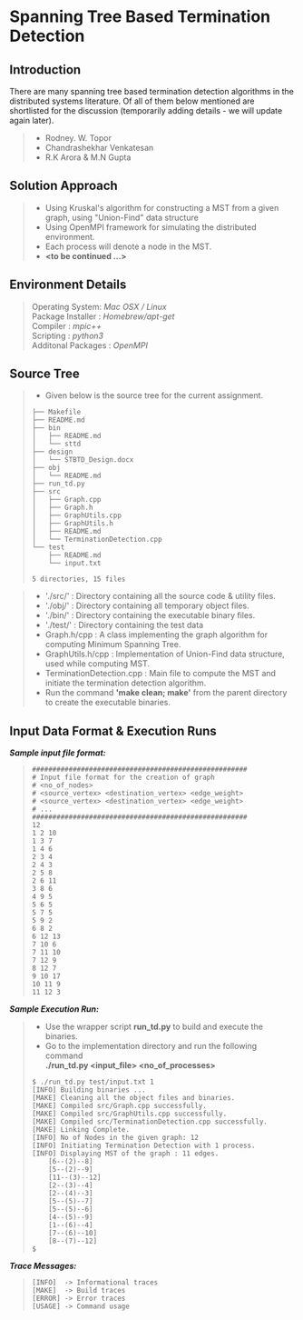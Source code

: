 
# Spanning Tree Based Termination Detection

## Introduction
There are many spanning tree based termination detection algorithms in the distributed systems literature. Of all of them below mentioned are shortlisted for the discussion (temporarily adding details - we will update again later).
>- Rodney. W. Topor
>- Chandrashekhar Venkatesan
>- R.K Arora & M.N Gupta

## Solution Approach
>- Using Kruskal's algorithm for constructing a MST from a given graph, using "Union-Find" data structure
>- Using OpenMPI framework for simulating the distributed environment.
>- Each process will denote a node in the MST.
>- **<to be continued ...>**

## Environment Details
> Operating System:  _Mac OSX / Linux_  
> Package Installer : _Homebrew/apt-get_  
> Compiler : _mpic++_  
> Scripting : _python3_  
> Additonal Packages : _OpenMPI_  

## Source Tree
>- Given below is the source tree for the current assignment.
>```
> ├── Makefile
> ├── README.md
> ├── bin
> │   ├── README.md
> │   └── sttd
> ├── design
> │   └── STBTD_Design.docx
> ├── obj
> │   └── README.md
> ├── run_td.py
> ├── src
> │   ├── Graph.cpp
> │   ├── Graph.h
> │   ├── GraphUtils.cpp
> │   ├── GraphUtils.h
> │   ├── README.md
> │   └── TerminationDetection.cpp
> └── test
>     ├── README.md
>     └── input.txt
>
> 5 directories, 15 files
>```

>- './src/' : Directory containing all the source code & utility files.
>- './obj/' : Directory containing all temporary object files.
>- './bin/' : Directory containing the executable binary files.
>- './test/' : Directory containing the test data
>- Graph.h/cpp : A class implementing the graph algorithm for computing Minimum Spanning Tree.
>- GraphUtils.h/cpp : Implementation of Union-Find data structure, used while computing MST.
>- TerminationDetection.cpp : Main file to compute the MST and initiate the termination detection algorithm.
>- Run the command **'make clean; make'** from the parent directory to create the executable binaries.

## Input Data Format & Execution Runs

**_Sample input file format:_**
>```
> #####################################################
> # Input file format for the creation of graph
> # <no_of_nodes>
> # <source_vertex> <destination_vertex> <edge_weight>
> # <source_vertex> <destination_vertex> <edge_weight>
> # ...
> #####################################################
> 12
> 1 2 10
> 1 3 7
> 1 4 6
> 2 3 4
> 2 4 3
> 2 5 8
> 2 6 11
> 3 8 6
> 4 9 5
> 5 6 5
> 5 7 5
> 5 9 2
> 6 8 2
> 6 12 13
> 7 10 6
> 7 11 10
> 7 12 9
> 8 12 7
> 9 10 17
> 10 11 9
> 11 12 3
>```

**_Sample Execution Run:_**
>- Use the wrapper script **run_td.py** to build and execute the binaries.
>- Go to the implementation directory and run the following command  
> **./run_td.py <input_file\> <no_of_processes\>**
>
>```
> $ ./run_td.py test/input.txt 1
> [INFO] Building binaries ...
> [MAKE] Cleaning all the object files and binaries.
> [MAKE] Compiled src/Graph.cpp successfully.
> [MAKE] Compiled src/GraphUtils.cpp successfully.
> [MAKE] Compiled src/TerminationDetection.cpp successfully.
> [MAKE] Linking Complete.
> [INFO] No of Nodes in the given graph: 12
> [INFO] Initiating Termination Detection with 1 process.
> [INFO] Displaying MST of the graph : 11 edges.
>     [6--(2)--8]
>     [5--(2)--9]
>     [11--(3)--12]
>     [2--(3)--4]
>     [2--(4)--3]
>     [5--(5)--7]
>     [5--(5)--6]
>     [4--(5)--9]
>     [1--(6)--4]
>     [7--(6)--10]
>     [8--(7)--12]
> $
>```

**_Trace Messages:_**
>```
> [INFO]  -> Informational traces
> [MAKE]  -> Build traces
> [ERROR] -> Error traces
> [USAGE] -> Command usage
>```
